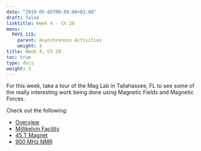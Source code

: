 ```yaml
---
date: "2019-05-05T00:00:00+01:00"
draft: false
linktitle: Week 4 - Ch 20
menu:
  PHYS_115:
    parent: Asynchronous Activities
    weight: 3
title: Week 4, Ch 20
toc: true
type: docs
weight: 3
---
```

For this week, take a tour of the Mag Lab in Tallahassee, FL to see some of the really interesting work being done using Magnetic Fields and Magnetic Forces.

Check out the following:

- [Overview](<https://youtu.be/anq3u43d8Qg>)
- [Millikelvin Facility](<https://youtu.be/4DO16rkzvrg>)
- [45 T Magnet](<https://youtu.be/6wH1kq7gfuU>)
- [900 MHz NMR](<https://youtu.be/pcC3qgA9LcM>)
